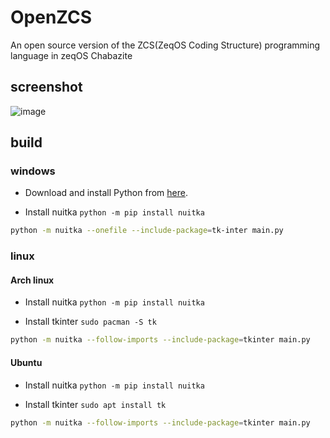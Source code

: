 # OpenZCS
An open source version of the ZCS(ZeqOS Coding Structure) programming language in zeqOS Chabazite

## screenshot

![image](https://user-images.githubusercontent.com/58103738/140604291-826011b9-8b7a-4158-a113-e6918959995e.png)

## build

### windows

- Download and install Python from [here](https://www.python.org/downloads/).

- Install nuitka `python -m pip install nuitka`

```bash
python -m nuitka --onefile --include-package=tk-inter main.py
```

### linux

#### Arch linux

- Install nuitka `python -m pip install nuitka`

- Install tkinter `sudo pacman -S tk`

```bash
python -m nuitka --follow-imports --include-package=tkinter main.py
```

#### Ubuntu

- Install nuitka `python -m pip install nuitka`

- Install tkinter `sudo apt install tk`

```bash
python -m nuitka --follow-imports --include-package=tkinter main.py
```
